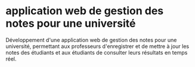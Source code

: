 # application web de gestion des notes pour une université
Développement d'une application web de gestion des notes pour une université, permettant aux professeurs d'enregistrer et de mettre à jour les notes des étudiants et aux étudiants de consulter leurs résultats en temps réel.
